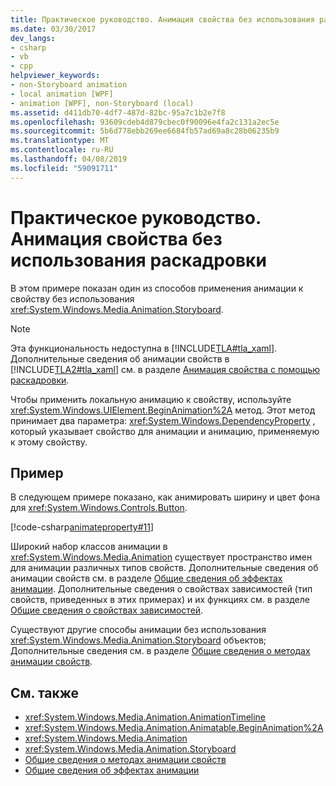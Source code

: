 ```yaml
---
title: Практическое руководство. Анимация свойства без использования раскадровки
ms.date: 03/30/2017
dev_langs:
- csharp
- vb
- cpp
helpviewer_keywords:
- non-Storyboard animation
- local animation [WPF]
- animation [WPF], non-Storyboard (local)
ms.assetid: d411db70-4df7-487d-82bc-95a7c1b2e7f8
ms.openlocfilehash: 93609cdeb4d879cbec0f90096e4fa2c131a2ec5e
ms.sourcegitcommit: 5b6d778ebb269ee6684fb57ad69a8c28b06235b9
ms.translationtype: MT
ms.contentlocale: ru-RU
ms.lasthandoff: 04/08/2019
ms.locfileid: "59091711"
---
```

# <a name="how-to-animate-a-property-without-using-a-storyboard"></a>Практическое руководство. Анимация свойства без использования раскадровки
В этом примере показан один из способов применения анимации к свойству без использования <xref:System.Windows.Media.Animation.Storyboard>.  
  
> [!NOTE]
>  Эта функциональность недоступна в [!INCLUDE[TLA#tla_xaml](../../../../includes/tlasharptla-xaml-md.md)]. Дополнительные сведения об анимации свойств в [!INCLUDE[TLA2#tla_xaml](../../../../includes/tla2sharptla-xaml-md.md)] см. в разделе [Анимация свойства с помощью раскадровки](how-to-animate-a-property-by-using-a-storyboard.md).  
  
 Чтобы применить локальную анимацию к свойству, используйте <xref:System.Windows.UIElement.BeginAnimation%2A> метод. Этот метод принимает два параметра: <xref:System.Windows.DependencyProperty> , который указывает свойство для анимации и анимацию, применяемую к этому свойству.  
  
## <a name="example"></a>Пример  
 В следующем примере показано, как анимировать ширину и цвет фона для <xref:System.Windows.Controls.Button>.  
  
 
 [!code-csharp[animateproperty#11](~/samples/snippets/csharp/VS_Snippets_Wpf/animateproperty/CSharp/LocalAnimationExample.cs#11)]
   
  
 Широкий набор классов анимации в <xref:System.Windows.Media.Animation> существует пространство имен для анимации различных типов свойств. Дополнительные сведения об анимации свойств см. в разделе [Общие сведения об эффектах анимации](animation-overview.md). Дополнительные сведения о свойствах зависимостей (тип свойств, приведенных в этих примерах) и их функциях см. в разделе [Общие сведения о свойствах зависимостей](../advanced/dependency-properties-overview.md).  
  
 Существуют другие способы анимации без использования <xref:System.Windows.Media.Animation.Storyboard> объектов; Дополнительные сведения см. в разделе [Общие сведения о методах анимации свойств](property-animation-techniques-overview.md).  
  
## <a name="see-also"></a>См. также

- <xref:System.Windows.Media.Animation.AnimationTimeline>
- <xref:System.Windows.Media.Animation.Animatable.BeginAnimation%2A>
- <xref:System.Windows.Media.Animation>
- <xref:System.Windows.Media.Animation.Storyboard>
- [Общие сведения о методах анимации свойств](property-animation-techniques-overview.md)
- [Общие сведения об эффектах анимации](animation-overview.md)
